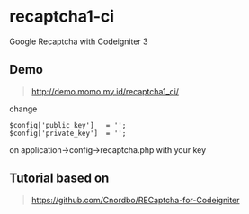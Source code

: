 # recaptcha1-ci
Google Recaptcha with Codeigniter 3

## Demo
> http://demo.momo.my.id/recaptcha1_ci/

change
```
$config['public_key']   = '';
$config['private_key']  = '';
```

on application->config->recaptcha.php with your key

## Tutorial based on
> https://github.com/Cnordbo/RECaptcha-for-Codeigniter

